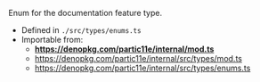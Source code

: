 Enum for the documentation feature type.

- Defined in `./src/types/enums.ts`
- Importable from:
  - **https://denopkg.com/partic11e/internal/mod.ts**
  - https://denopkg.com/partic11e/internal/src/types/mod.ts
  - https://denopkg.com/partic11e/internal/src/types/enums.ts
